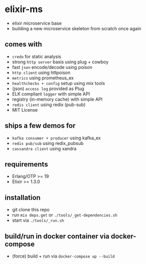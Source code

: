# elixir-ms
- elixir microservice base
- building a new microservice skeleton from scratch once again

## comes with
- `credo` for static analysis
- strong `http server` basis using plug + cowboy
- fast `json` encode/decode using poison
- `http client` using httpoison
- `metrics` using prometheus_ex
- `healthchecks + config` setup using mix tools
- (json) `access log` provided as Plug
- ELK compliant `logger` with simple API
- registry (in-memory cache) with simple API
- `redis client` using redix (pub-sub)
- MIT License

## ships a few demos for
- `kafka consumer + producer` using kafka_ex
- `redis pub/sub` using redix_pubsub
- `cassandra client` using xandra

## requirements
- Erlang/OTP >= 19
- Elixir >= 1.3.0

## installation
- git clone this repo
- run `mix deps.get` or `./tools/_get-dependencies.sh`
- start via `./tools/_run.sh`

## build/run in docker container via docker-compose
- (force) build + run via `docker-compose up --build`
